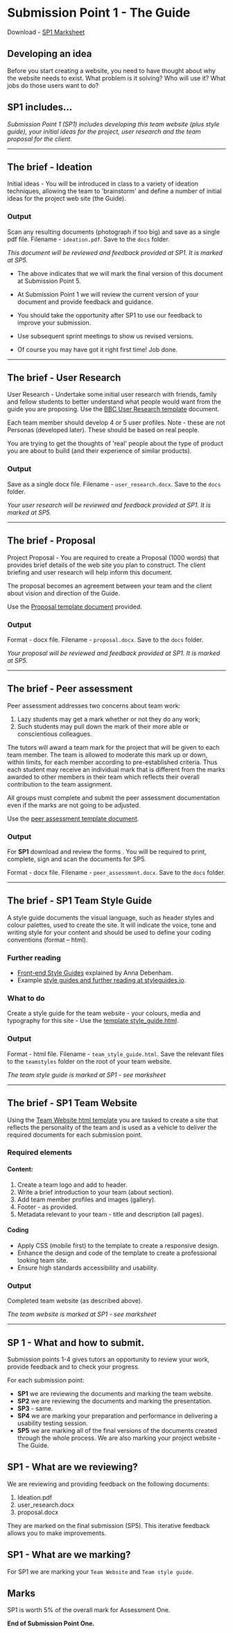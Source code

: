# Submission Point 1 - The Guide 

Download - [SP1 Marksheet](../../raw/master/support/sp1-marksheet.docx) 

## Developing an idea

Before you start creating a website, you need to have thought about why the website needs to exist. What problem is it solving? Who will use it? What jobs do those users want to do?

## SP1 includes...

*Submission Point 1 (SP1) includes developing this team website (plus style guide), your initial ideas for the project, user research and the team proposal for the client*.

---

## The brief - Ideation
    
Initial ideas - You will be introduced in class to a variety of ideation techniques, allowing the team to 'brainstorm' and define a number of initial ideas for the project web site (the Guide).
    
### Output

Scan any resulting documents (photograph if too big) and save as a single pdf file. Filename - `ideation.pdf`. Save to the `docs` folder.

*This document will be reviewed and feedback provided at SP1. It is marked at SP5.*

- The above indicates that we will mark the final version of this document at Submission Point 5. 
    
- At Submission Point 1 we will review the current version of your document and provide feedback and guidance. 
    
- You should take the opportunity after SP1 to use our feedback to improve your submission.

- Use subsequent sprint meetings to show us revised versions.

- Of course you may have got it right first time! Job done.

---

## The brief - User Research
    
User Research - Undertake some initial user research with friends, family and fellow students to better understand what people would want from the guide you are proposing. Use the [BBC User Research template](../../raw/master/templates/template_user_research.docx) document.
    
Each team member should develop 4 or 5 user profiles. Note - these are not Personas (developed later). These should be based on real people.

You are trying to get the thoughts of 'real' people about the type of product you are about to build (and their experience of similar products).
    
### Output

Save as a single docx file. Filename - `user_research.docx`. Save to the `docs` folder.

*Your user research will be reviewed and feedback provided at SP1. It is marked at SP5.*

---

## The brief - Proposal
    
Project Proposal - You are required to create a Proposal (1000 words) that provides brief details of the web site you plan to construct. The client briefing and user research will help inform this document. 

The proposal becomes an agreement between your team and the client about vision and direction of the Guide.

Use the [Proposal template document](../../raw/master/templates/template_proposal.docx) provided.
    
### Output

Format - docx file. Filename - `proposal.docx`. Save to the `docs` folder.

*Your proposal will be reviewed and feedback provided at SP1. It is marked at SP5.*

---


## The brief - Peer assessment
    
Peer assessment addresses two concerns about team work:
    
1.  Lazy students may get a mark whether or not they do any work;
1.  Such students may pull down the mark of their more able or conscientious colleagues.

The tutors will award a team mark for the project that will be given to each team member. The team is allowed to moderate this mark up or down, within limits, for each member according to pre-established criteria. Thus each student may receive an individual mark that is different from the marks awarded to other members in their team which reflects their overall contribution to the team assignment.
    
All groups must complete and submit the peer assessment documentation even if the marks are not going to be adjusted.
    
Use the [peer assessment template document](../../raw/master/templates/template_peer_assessment.docx).
    
### Output

For **SP1** download and review the forms . You will be required to print, complete, sign and scan the documents for SP5.

Format - docx file. Filename - `peer_assessment.docx`. Save to the `docs` folder.

---

## The brief - SP1 Team Style Guide

A style guide documents the visual language, such as header styles and colour palettes, used to create the site. It will indicate the voice, tone and writing style for your content and should be used to define your coding conventions (format – html).

### Further reading

- [Front-end Style Guides](https://24ways.org/2011/front-end-style-guides/) explained by Anna Debenham. 
- Example [style guides and further reading at styleguides.io](http://styleguides.io/).
    
### What to do

Create a style guide for the team website - your colours, media and typography for this site - Use the [template style_guide.html](../../raw/master/templates/template_style_guide.zip).
    
### Output

Format - html file. Filename - `team_style_guide.html`. Save the relevant files to the `teamstyles` folder on the root of your team website.
    
*The team style guide is marked at SP1 - see marksheet*

---

## The brief - SP1 Team Website

Using the [Team Website html template](../../raw/master/templates/template_team_website.zip) you are tasked to create a site that reflects the personality of the team and is used as a vehicle to deliver the required documents for each submission point.

### Required elements

#### Content:

1. Create a team logo and add to  header.
1. Write a brief introduction to your team (about section).
1. Add team member profiles and images (gallery).
1. Footer - as provided.
1. Metadata relevant to your team - title and description (all pages).

#### Coding

- Apply CSS (mobile first) to the template to create a responsive design.
- Enhance the design and code of the template to create a professional looking team site.
- Ensure high standards accessibility and usability.
 

### Output

Completed team website (as described above).
    
*The team website is marked at SP1 - see marksheet*

---

## SP 1 - What and how to submit.

Submission points 1-4 gives tutors an opportunity to review your work, provide feedback and to check your progress.

For each submission point:

- **SP1** we are reviewing the documents and marking the team website.
- **SP2** we are reviewing the documents and marking the presentation.
- **SP3** - same.
- **SP4** we are marking your preparation and performance in delivering a usability testing session.
- **SP5** we are marking all of the final versions of the documents created through the whole process. We are also marking your project website - The Guide.

## SP1 - What are we reviewing?

We are reviewing and providing feedback on the following documents:
1. Ideation.pdf
1. user_research.docx
1. proposal.docx

They are marked on the final submission (SP5). This iterative feedback allows you to make improvements.

## SP1 - What are we marking?

For SP1 we are marking your `Team Website` and `Team style guide`.

## Marks

SP1 is worth 5% of the overall mark for Assessment One.

**End of Submission Point One.**